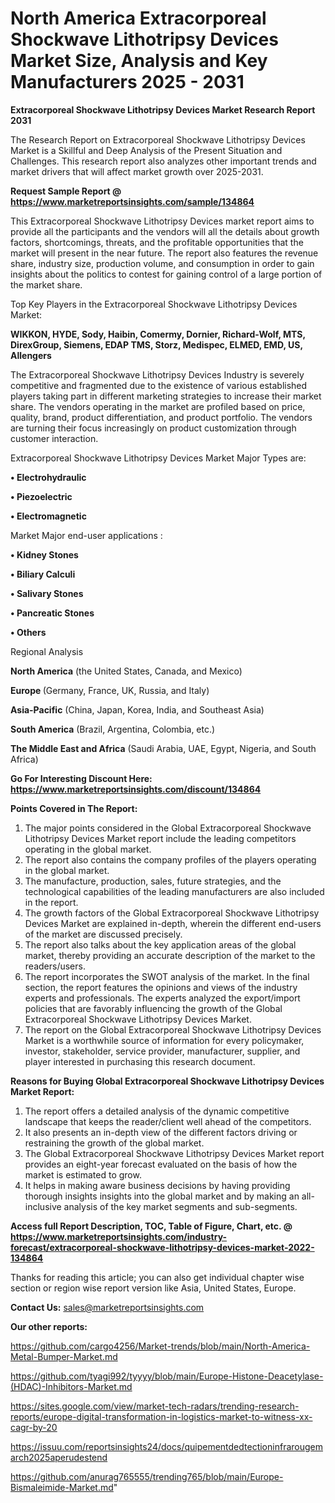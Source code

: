 # North America Extracorporeal Shockwave Lithotripsy Devices Market Size, Analysis and Key Manufacturers 2025 - 2031

<strong>Extracorporeal Shockwave Lithotripsy Devices Market Research Report 2031</strong>

The Research Report on Extracorporeal Shockwave Lithotripsy Devices Market is a Skillful and Deep Analysis of the Present Situation and Challenges. This research report also analyzes other important trends and market drivers that will affect market growth over 2025-2031.

<strong>Request Sample Report @ <a href=https://www.marketreportsinsights.com/sample/134864>https://www.marketreportsinsights.com/sample/134864</a></strong>

This Extracorporeal Shockwave Lithotripsy Devices market report aims to provide all the participants and the vendors will all the details about growth factors, shortcomings, threats, and the profitable opportunities that the market will present in the near future. The report also features the revenue share, industry size, production volume, and consumption in order to gain insights about the politics to contest for gaining control of a large portion of the market share.

Top Key Players in the Extracorporeal Shockwave Lithotripsy Devices Market:

<strong>WIKKON, HYDE, Sody, Haibin, Comermy, Dornier, Richard-Wolf, MTS, DirexGroup, Siemens, EDAP TMS, Storz, Medispec, ELMED, EMD, US, Allengers</strong>

The Extracorporeal Shockwave Lithotripsy Devices Industry is severely competitive and fragmented due to the existence of various established players taking part in different marketing strategies to increase their market share. The vendors operating in the market are profiled based on price, quality, brand, product differentiation, and product portfolio. The vendors are turning their focus increasingly on product customization through customer interaction.

Extracorporeal Shockwave Lithotripsy Devices Market Major Types are:

<strong>• Electrohydraulic

• Piezoelectric

• Electromagnetic</strong>

Market Major end-user applications :

<strong>• Kidney Stones

• Biliary Calculi

• Salivary Stones

• Pancreatic Stones

• Others</strong>

Regional Analysis

</u><strong><b>North America</b></strong> (the United States, Canada, and Mexico)

<strong><b>Europe </b></strong>(Germany, France, UK, Russia, and Italy)

<strong><b>Asia-Pacific</b></strong> (China, Japan, Korea, India, and Southeast Asia)

<strong><b>South America</b></strong> (Brazil, Argentina, Colombia, etc.)

<strong><b>The Middle East and Africa</b></strong> (Saudi Arabia, UAE, Egypt, Nigeria, and South Africa)

<strong>Go For Interesting Discount Here: <a href=https://www.marketreportsinsights.com/discount/134864>https://www.marketreportsinsights.com/discount/134864</a></strong>

<strong>Points Covered in The Report:</strong>
<ol>
  <li>The major points considered in the Global Extracorporeal Shockwave Lithotripsy Devices Market report include the leading competitors operating in the global market.</li>
  <li>The report also contains the company profiles of the players operating in the global market.</li>
  <li>The manufacture, production, sales, future strategies, and the technological capabilities of the leading manufacturers are also included in the report.</li>
  <li>The growth factors of the Global Extracorporeal Shockwave Lithotripsy Devices Market are explained in-depth, wherein the different end-users of the market are discussed precisely.</li>
  <li>The report also talks about the key application areas of the global market, thereby providing an accurate description of the market to the readers/users.</li>
  <li>The report incorporates the SWOT analysis of the market. In the final section, the report features the opinions and views of the industry experts and professionals. The experts analyzed the export/import policies that are favorably influencing the growth of the Global Extracorporeal Shockwave Lithotripsy Devices Market.</li>
  <li>The report on the Global Extracorporeal Shockwave Lithotripsy Devices Market is a worthwhile source of information for every policymaker, investor, stakeholder, service provider, manufacturer, supplier, and player interested in purchasing this research document.</li>
</ol>
<strong>Reasons for Buying Global Extracorporeal Shockwave Lithotripsy Devices Market Report:</strong>

<ol>
  <li>The report offers a detailed analysis of the dynamic competitive landscape that keeps the reader/client well ahead of the competitors.</li>
  <li>It also presents an in-depth view of the different factors driving or restraining the growth of the global market.</li>
  <li>The Global Extracorporeal Shockwave Lithotripsy Devices Market report provides an eight-year forecast evaluated on the basis of how the market is estimated to grow.</li>
  <li>It helps in making aware business decisions by having providing thorough insights insights into the global market and by making an all-inclusive analysis of the key market segments and sub-segments.</li>
</ol>
<strong>Access full Report Description, TOC, Table of Figure, Chart, etc. @ <a href=https://www.marketreportsinsights.com/industry-forecast/extracorporeal-shockwave-lithotripsy-devices-market-2022-134864>https://www.marketreportsinsights.com/industry-forecast/extracorporeal-shockwave-lithotripsy-devices-market-2022-134864</a></strong>


Thanks for reading this article; you can also get individual chapter wise section or region wise report version like Asia, United States, Europe.

<strong>Contact Us:</strong>
sales@marketreportsinsights.com

<strong>Our other reports:</strong>

<a href=https://github.com/cargo4256/Market-trends/blob/main/North-America-Metal-Bumper-Market.md>https://github.com/cargo4256/Market-trends/blob/main/North-America-Metal-Bumper-Market.md</a>

<a href=https://github.com/tyagi992/tyyyy/blob/main/Europe-Histone-Deacetylase-(HDAC)-Inhibitors-Market.md>https://github.com/tyagi992/tyyyy/blob/main/Europe-Histone-Deacetylase-(HDAC)-Inhibitors-Market.md</a>

<a href=https://sites.google.com/view/market-tech-radars/trending-research-reports/europe-digital-transformation-in-logistics-market-to-witness-xx-cagr-by-20>https://sites.google.com/view/market-tech-radars/trending-research-reports/europe-digital-transformation-in-logistics-market-to-witness-xx-cagr-by-20</a>

<a href=https://issuu.com/reportsinsights24/docs/quipementdedtectioninfrarougemarch2025aperudestend>https://issuu.com/reportsinsights24/docs/quipementdedtectioninfrarougemarch2025aperudestend</a>

<a href=https://github.com/anurag765555/trending765/blob/main/Europe-Bismaleimide-Market.md>https://github.com/anurag765555/trending765/blob/main/Europe-Bismaleimide-Market.md</a>"
